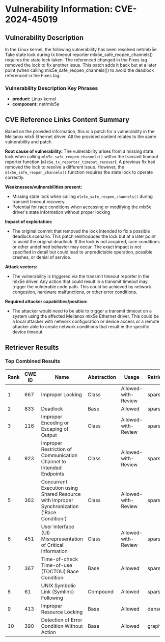 # Vulnerability Information: CVE-2024-45019

## Vulnerability Description
In the Linux kernel, the following vulnerability has been resolved net/mlx5e Take state lock during tx timeout reporter mlx5e_safe_reopen_channels() requires the state lock taken. The referenced changed in the Fixes tag removed the lock to fix another issue. This patch adds it back but at a later point (when calling mlx5e_safe_reopen_channels()) to avoid the deadlock referenced in the Fixes tag.

### Vulnerability Description Key Phrases
- **product:** Linux kernel
- **component:** net/mlx5e

## CVE Reference Links Content Summary
Based on the provided information, this is a patch for a vulnerability in the Mellanox mlx5 Ethernet driver. All the provided content relates to the same vulnerability and patch.

**Root cause of vulnerability:**
The vulnerability arises from a missing state lock when calling `mlx5e_safe_reopen_channels()` within the transmit timeout reporter function (`mlx5e_tx_reporter_timeout_recover`). A previous fix had removed the lock to resolve a different issue. However, the `mlx5e_safe_reopen_channels()` function requires the state lock to operate correctly.

**Weaknesses/vulnerabilities present:**
- Missing state lock when calling `mlx5e_safe_reopen_channels()` during transmit timeout recovery.
- Potential for race conditions when accessing or modifying the mlx5e driver's state information without proper locking

**Impact of exploitation:**
- The original commit that removed the lock intended to fix a possible deadlock scenario. This patch reintroduces the lock but at a later point to avoid the original deadlock. If the lock is not acquired, race conditions or other undefined behavior may occur. The exact impact is not specified in detail but could lead to unpredictable operation, possible crashes, or denial of service.

**Attack vectors:**
- The vulnerability is triggered via the transmit timeout reporter in the mlx5e driver. Any action that could result in a transmit timeout may trigger the vulnerable code path. This could be achieved by network congestion, hardware malfunctions, or other error conditions.

**Required attacker capabilities/position:**
- The attacker would need to be able to trigger a transmit timeout on a system using the affected Mellanox mlx5e Ethernet driver. This could be a local attacker with network configuration or device access or a remote attacker able to create network conditions that result in the specific device timeout.

## Retriever Results

### Top Combined Results

| Rank | CWE ID | Name | Abstraction | Usage  | Retrievers | Individual Scores |
|------|--------|------|-------------|-------|------------|-------------------|
| 1 | 667 | Improper Locking | Class | Allowed-with-Review | sparse | 0.117 |
| 2 | 833 | Deadlock | Base | Allowed | sparse | 0.102 |
| 3 | 116 | Improper Encoding or Escaping of Output | Class | Allowed-with-Review | sparse | 0.102 |
| 4 | 923 | Improper Restriction of Communication Channel to Intended Endpoints | Class | Allowed-with-Review | sparse | 0.095 |
| 5 | 362 | Concurrent Execution using Shared Resource with Improper Synchronization ('Race Condition') | Class | Allowed-with-Review | sparse | 0.094 |
| 6 | 451 | User Interface (UI) Misrepresentation of Critical Information | Class | Allowed-with-Review | sparse | 0.093 |
| 7 | 367 | Time-of-check Time-of-use (TOCTOU) Race Condition | Base | Allowed | sparse | 0.092 |
| 8 | 61 | UNIX Symbolic Link (Symlink) Following | Compound | Allowed | sparse | 0.091 |
| 9 | 413 | Improper Resource Locking | Base | Allowed | dense | 0.485 |
| 10 | 390 | Detection of Error Condition Without Action | Base | Allowed | graph | 0.002 |

